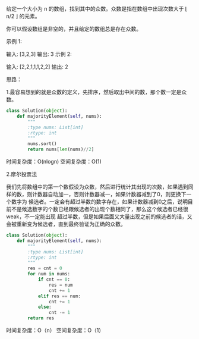 给定一个大小为 n 的数组，找到其中的众数。众数是指在数组中出现次数大于 ⌊ n/2 ⌋ 的元素。

你可以假设数组是非空的，并且给定的数组总是存在众数。

示例 1:

输入: [3,2,3]
输出: 3
示例 2:

输入: [2,2,1,1,1,2,2]
输出: 2

思路：

1.最容易想到的就是众数的定义，先排序，然后取出中间的数，那个数一定是众数。

```py
class Solution(object):
    def majorityElement(self, nums):
        """
        :type nums: List[int]
        :rtype: int
        """
        nums.sort()
        return nums[len(nums)//2]
```
时间复杂度：O(nlogn)
空间复杂度：O(1)

2.摩尔投票法

我们先将数组中的第一个数假设为众数，然后进行统计其出现的次数，如果遇到同样的数，则计数器自动加一，否则计数器减一，如果计数器减到了0，则更换下一个数字为
候选者。一定会有超过半数的数字存在，如果计数器减到0之后，说明目前不是候选数字的个数已经跟候选者的出现个数相同了，那么这个候选者已经很weak，不一定能出现
超过半数，但是如果后面又大量出现之前的候选者的话，又会被重新变为候选者，直到最终验证为正确的众数。

```py
class Solution(object):
    def majorityElement(self, nums):
        """
        :type nums: List[int]
        :rtype: int
        """
        res = cnt = 0
        for num in nums:
            if cnt == 0:
                res = num
                cnt += 1
            elif res == num:
                cnt += 1
            else:
                cnt -= 1
        return res
```
时间复杂度：O（n）
空间复杂度：O（1）


